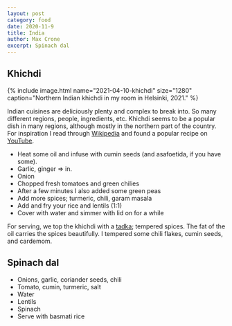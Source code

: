 ```yaml
---
layout: post
category: food
date: 2020-11-9
title: India
author: Max Crone
excerpt: Spinach dal
---
```


## Khichdi

{% include image.html name="2021-04-10-khichdi" size="1280" caption="Northern Indian khichdi in my room in Helsinki, 2021." %}

Indian cuisines are deliciously plenty and complex to break into.
So many different regions, people, ingredients, etc.
Khichdi seems to be a popular dish in many regions, although mostly in the northern part of the country.
For inspiration I read through [Wikipedia](https://en.wikipedia.org/wiki/Khichdi) and found a popular recipe on [YouTube](https://www.youtube.com/watch?v=SYWtizV5oCI).

- Heat some oil and infuse with cumin seeds (and asafoetida, if you have some).
- Garlic, ginger => in.
- Onion
- Chopped fresh tomatoes and green chilies
- After a few minutes I also added some green peas
- Add more spices; turmeric, chili, garam masala
- Add and fry your rice and lentils (1:1)
- Cover with water and simmer with lid on for a while

For serving, we top the khichdi with a [tadka](https://en.wikipedia.org/wiki/Tempering_(spices)); tempered spices.
The fat of the oil carries the spices beautifully.
I tempered some chili flakes, cumin seeds, and cardemom.

## Spinach dal

- Onions, garlic, coriander seeds, chili
- Tomato, cumin, turmeric, salt
- Water
- Lentils
- Spinach
- Serve with basmati rice
